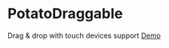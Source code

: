 # PotatoDraggable
Drag & drop with touch devices support
[Demo](https://dobrapyra.github.io/PotatoDraggable/)